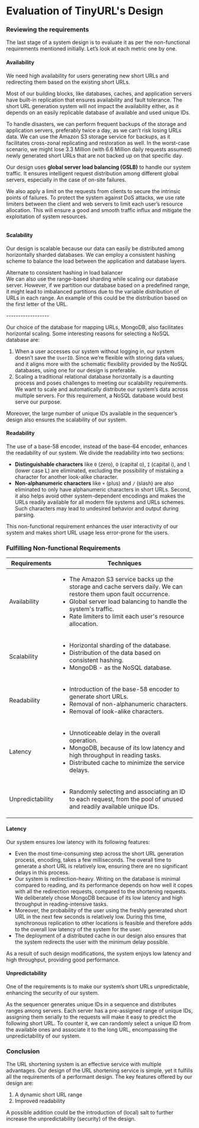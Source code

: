 # Evaluation of TinyURL's Design

### Reviewing the requirements <a href="#reviewing-the-requirements-0" id="reviewing-the-requirements-0"></a>

The last stage of a system design is to evaluate it as per the non-functional requirements mentioned initially. Let’s look at each metric one by one.

#### Availability <a href="#availability-1" id="availability-1"></a>

We need high availability for users generating new short URLs and redirecting them based on the existing short URLs.

Most of our building blocks, like databases, caches, and application servers have built-in replication that ensures availability and fault tolerance. The short URL generation system will not impact the availability either, as it depends on an easily replicable database of available and used unique IDs.

To handle disasters, we can perform frequent backups of the storage and application servers, preferably twice a day, as we can’t risk losing URLs data. We can use the Amazon S3 storage service for backups, as it facilitates cross-zonal replicating and restoration as well. In the worst-case scenario, we might lose 3.3 Million (with 6.6 Million daily requests assumed) newly generated short URLs that are not backed up on that specific day.

Our design uses **global server load balancing (GSLB)** to handle our system traffic. It ensures intelligent request distribution among different global servers, especially in the case of on-site failures.

We also apply a limit on the requests from clients to secure the intrinsic points of failures. To protect the system against DoS attacks, we use rate limiters between the client and web servers to limit each user’s resource allocation. This will ensure a good and smooth traffic influx and mitigate the exploitation of system resources.

<figure><img src="https://kuweiguge.github.io/Grokking-Modern-System-Design-Interview-Gitbook/.gitbook/assets/Screenshot 2023-09-06 at 1.11.15 AM.png" alt=""><figcaption></figcaption></figure>

#### Scalability <a href="#scalability-0" id="scalability-0"></a>

Our design is scalable because our data can easily be distributed among horizontally sharded databases. We can employ a consistent hashing scheme to balance the load between the application and database layers.

Alternate to consistent hashing in load balancer\
We can also use the range-based sharding while scaling our database server. However, if we partition our database based on a predefined range, it might lead to imbalanced partitions due to the variable distribution of URLs in each range. An example of this could be the distribution based on the first letter of the URL.

\------------------

Our choice of the database for mapping URLs, MongoDB, also facilitates horizontal scaling. Some interesting reasons for selecting a NoSQL database are:

1. When a user accesses our system without logging in, our system doesn’t save the `UserID`. Since we’re flexible with storing data values, and it aligns more with the schematic flexibility provided by the NoSQL databases, using one for our design is preferable.
2. Scaling a traditional relational database horizontally is a daunting process and poses challenges to meeting our scalability requirements. We want to scale and automatically distribute our system’s data across multiple servers. For this requirement, a NoSQL database would best serve our purpose.

Moreover, the large number of unique IDs available in the sequencer’s design also ensures the scalability of our system.

#### Readability <a href="#readability-0" id="readability-0"></a>

The use of a base-58 encoder, instead of the base-64 encoder, enhances the readability of our system. We divide the readability into two sections:

* **Distinguishable characters** like `0` (zero), `O` (capital o), `I` (capital i), and `l` (lower case L) are eliminated, excluding the possibility of mistaking a character for another look-alike character.
* **Non-alphanumeric characters** like `+` (plus) and `/` (slash) are also eliminated to only have alphanumeric characters in short URLs. Second, it also helps avoid other system-dependent encodings and makes the URLs readily available for all modern file systems and URLs schemes. Such characters may lead to undesired behavior and output during parsing.

This non-functional requirement enhances the user interactivity of our system and makes short URL usage less error-prone for the users.

### Fulfilling Non-functional Requirements

| Requirements     | Techniques                                                                                                                                                                                                                                                            |
| ---------------- | --------------------------------------------------------------------------------------------------------------------------------------------------------------------------------------------------------------------------------------------------------------------- |
| Availability     | <ul><li>The Amazon S3 service backs up the storage and cache servers daily. We can restore them upon fault occurrence.</li><li>Global server load balancing to handle the system's traffic.</li><li>Rate limiters to limit each user's resource allocation.</li></ul> |
| Scalability      | <ul><li>Horizontal sharding of the database.</li><li>Distribution of the data based on consistent hashing.</li><li>MongoDB - as the NoSQL database.</li></ul>                                                                                                         |
| Readability      | <ul><li>Introduction of the base-58 encoder to generate short URLs.</li><li>Removal of non-alphanumeric characters.</li><li>Removal of look-alike characters.</li></ul>                                                                                               |
| Latency          | <ul><li>Unnoticeable delay in the overall operation.</li><li>MongoDB, because of its low latency and high throughput in reading tasks.</li><li>Distributed cache to minimize the service delays.</li></ul>                                                            |
| Unpredictability | <ul><li>Randomly selecting and associating an ID to each request, from the pool of unused and readily available unique IDs.</li></ul>                                                                                                                                 |

#### Latency <a href="#latency-0" id="latency-0"></a>

Our system ensures low latency with its following features:

* Even the most time-consuming step across the short URL generation process, encoding, takes a few milliseconds. The overall time to generate a short URL is relatively low, ensuring there are no significant delays in this process.
* Our system is redirection-heavy. Writing on the database is minimal compared to reading, and its performance depends on how well it copes with all the redirection requests, compared to the shortening requests. We deliberately chose MongoDB because of its low latency and high throughput in reading-intensive tasks.
* Moreover, the probability of the user using the freshly generated short URL in the next few seconds is relatively low. During this time, synchronous replication to other locations is feasible and therefore adds to the overall low latency of the system for the user.
* The deployment of a distributed cache in our design also ensures that the system redirects the user with the minimum delay possible.

As a result of such design modifications, the system enjoys low latency and high throughput, providing good performance.

#### Unpredictability <a href="#unpredictability-1" id="unpredictability-1"></a>

One of the requirements is to make our system’s short URLs unpredictable, enhancing the security of our system.

As the sequencer generates unique IDs in a sequence and distributes ranges among servers. Each server has a pre-assigned range of unique IDs, assigning them serially to the requests will make it easy to predict the following short URL. To counter it, we can randomly select a unique ID from the available ones and associate it to the long URL, encompassing the unpredictability of our system.

### Conclusion <a href="#conclusion-2" id="conclusion-2"></a>

The URL shortening system is an effective service with multiple advantages. Our design of the URL shortening service is simple, yet it fulfills all the requirements of a performant design. The key features offered by our design are:

1. A dynamic short URL range
2. Improved readability

A possible addition could be the introduction of (local) salt to further increase the unpredictability (security) of the design.
